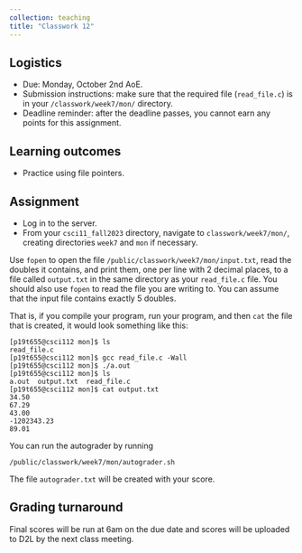 ```yaml
---
collection: teaching
title: "Classwork 12"
---
```


## Logistics
* Due: Monday, October 2nd AoE.
* Submission instructions: make sure that the required file (`read_file.c`) is in your
	`/classwork/week7/mon/` directory.
* Deadline reminder: after the deadline passes, you cannot earn any points for
	this assignment.

## Learning outcomes
* Practice using file pointers.

## Assignment

* Log in to the server.
* From your `csci11_fall2023` directory, navigate to `classwork/week7/mon/`, creating directories `week7` and `mon` if necessary.

Use `fopen` to open the file `/public/classwork/week7/mon/input.txt`, read the
doubles it contains, and print them, one per line with 2 decimal places, to a file called `output.txt`
in the same directory as your `read_file.c` file. You should also use `fopen`
to read the file you are writing to. You can assume that the input
file contains exactly 5 doubles.

That is, if you compile your program, run your program, and then `cat` the file
that is created, it would look something like this:

```
[p19t655@csci112 mon]$ ls
read_file.c
[p19t655@csci112 mon]$ gcc read_file.c -Wall
[p19t655@csci112 mon]$ ./a.out
[p19t655@csci112 mon]$ ls
a.out  output.txt  read_file.c
[p19t655@csci112 mon]$ cat output.txt
34.50
67.29
43.00
-1202343.23
89.01
```

You can run the autograder by running

```
/public/classwork/week7/mon/autograder.sh
```

The file `autograder.txt` will be created with your score.

## Grading turnaround
Final scores will be run at 6am on the due date and scores will be
uploaded to D2L by the next class meeting.

